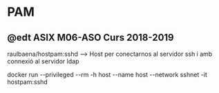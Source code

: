 # PAM
## @edt ASIX M06-ASO Curs 2018-2019

raulbaena/hostpam:sshd --> Host per conectarnos al servidor ssh i amb connexió al servidor ldap

docker run --privileged --rm -h host --name host --network sshnet -it hostpam:sshd
